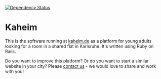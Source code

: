 [![Dependency Status](https://gemnasium.com/SDEagle/kaheim.svg)](https://gemnasium.com/SDEagle/kaheim)

Kaheim
======

This is the software running at [kaheim.de](https://kaheim.de)
as a platform for young adults looking for a room in a shared flat in Karlsruhe.
It's written using Ruby on Rails.

Do you want to improve this platform? Or do you want to start a similar website in your city?
Please [contact us](mailto:%74%65%61%6d@%6b%61%68%65%69%6d.%64%65) - we would love to share and work with you!
